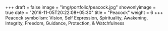 +++
draft = false
image = "img/portfolio/peacock.jpg"
showonlyimage = true
date = "2016-11-05T20:22:08+05:30"
title = "Peacock"
weight = 6
+++
Peacock symbolism: Vision, Self Expression, Spirituality, Awakening, Integrity, Freedom, Guidance, Protection, & Watchfulness
